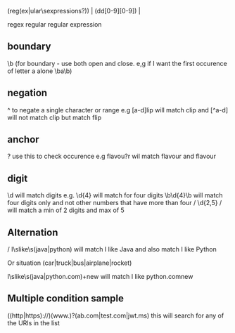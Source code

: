(reg(ex|ular\sexpressions?)) | (dd[0-9][0-9]) | 


regex
regular
regular expression


boundary
-----------
\b (for boundary - use both open and close. e,g if I want the first occurence of letter a alone \ba\b)  


negation
----------
^ to negate a single character or range e.g [a-d]lip will match clip and [^a-d] will not match clip but match flip  


anchor
-------
? use this to check occurence e.g flavou?r wil match flavour and flavour  


digit
------
\d will match digits e.g. \d{4} will match for four digits
\b\d{4}\b  will match four digits only and not other numbers that have more than four
/ \d{2,5} / will match a min of 2 digits and max of 5  


Alternation
-----------
/ I\slike\s(java|python) will match I like Java and also match I like Python

Or situation
(car|truck|bus|airplane|rocket)

I\slike\s(java|python\.com)+new will match I like python.comnew  


Multiple condition sample
-------------------------
((http|https):\/\/)(www.)?(ab\.com|test\.com|jwt\.ms)
this will search for any of the URIs in the list
